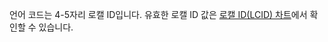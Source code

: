 언어 코드는 4-5자리 로캘 ID입니다. 유효한 로캘 ID 값은 [로캘 ID(LCID) 차트](http://go.microsoft.com/fwlink/?LinkId=122128)에서 확인할 수 있습니다.